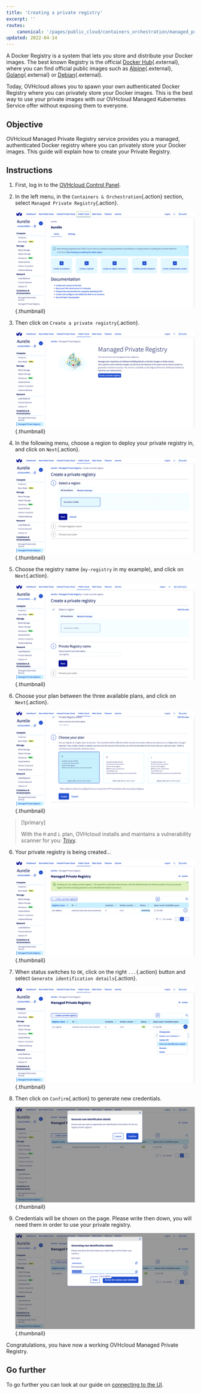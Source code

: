 ```yaml
---
title: 'Creating a private registry'
excerpt: ''
routes:
    canonical: '/pages/public_cloud/containers_orchestration/managed_private_registry/creating-a-private-registry'
updated: 2022-04-14
---
```



<style>
 pre {
     font-size: 14px;
 }
 pre.console {
   background-color: #300A24; 
   color: #ccc;
   font-family: monospace;
   padding: 5px;
   margin-bottom: 5px;
 }
 pre.console code {
   border: solid 0px transparent;
   color: #ccc;
   font-family: monospace !important;
   font-size: 0.75em;
 }
 .small {
     font-size: 0.75em;
 }
</style>

A Docker Registry is a system that lets you store and distribute your Docker images. The best known Registry is the official [Docker Hub](https://hub.docker.com/){.external}, where you can find official public images such as [Alpine](https://hub.docker.com/_/alpine){.external}, [Golang](https://hub.docker.com/_/golang){.external} or [Debian](https://hub.docker.com/_/debian){.external}.

Today, OVHcloud allows you to spawn your own authenticated Docker Registry where you can privately store your Docker images. This is the best way to use your private images with our OVHcloud Managed Kubernetes Service offer without exposing them to everyone.

## Objective

OVHcloud Managed Private Registry service provides you a managed, authenticated Docker registry where you can privately store your Docker images. This guide will explain how to create your Private Registry.

## Instructions

1. First, log in to the [OVHcloud Control Panel](https://ca.ovh.com/auth/?action=gotomanager&from=https://www.ovh.com/world/&ovhSubsidiary=ws).

1. In the left menu, in the `Containers & Orchestration`{.action} section, select `Managed Private Registry`{.action}.

    ![Create a Private Registry](images/create-a-private-registry-001.png){.thumbnail}

2. Then click on `Create a private registry`{.action}.

    ![Create a Private Registry](images/create-a-private-registry-002.png){.thumbnail}

3. In the following menu, choose a region to deploy your private registry in, and click on `Next`{.action}.

    ![Create a Private Registry](images/create-a-private-registry-003.png){.thumbnail}

4. Choose the registry name (`my-registry` in my example), and click on `Next`{.action}.

    ![Create a Private Registry](images/create-a-private-registry-004.png){.thumbnail}

5. Choose your plan between the three available plans, and click on `Next`{.action}.

    ![Create a Private Registry](images/create-a-private-registry-005.png){.thumbnail}

> [!primary]
>
> With the `M` and `L` plan, OVHcloud installs and maintains a vulnerability scanner for you: [Trivy](https://aquasecurity.github.io/trivy/).

6. Your private registry is being created...

    ![Create a Private Registry](images/create-a-private-registry-006.png){.thumbnail}

7. When status switches to `OK`, click on the right `...`{.action} button and select `Generate identification details`{.action}.

    ![Create a Private Registry](images/create-a-private-registry-007.png){.thumbnail}

8. Then click on `Confirm`{.action} to generate new credentials.

    ![Create a Private Registry](images/create-a-private-registry-008.png){.thumbnail}

9. Credentials will be shown on the page. Please write then down, you will need them in order to use your private registry.

    ![Create a Private Registry](images/create-a-private-registry-009.png){.thumbnail}

Congratulations, you have now a working OVHcloud Managed Private Registry.

## Go further

To go further you can look at our guide on [connecting to the UI](/pages/public_cloud/containers_orchestration/managed_private_registry/connecting-to-the-ui).
